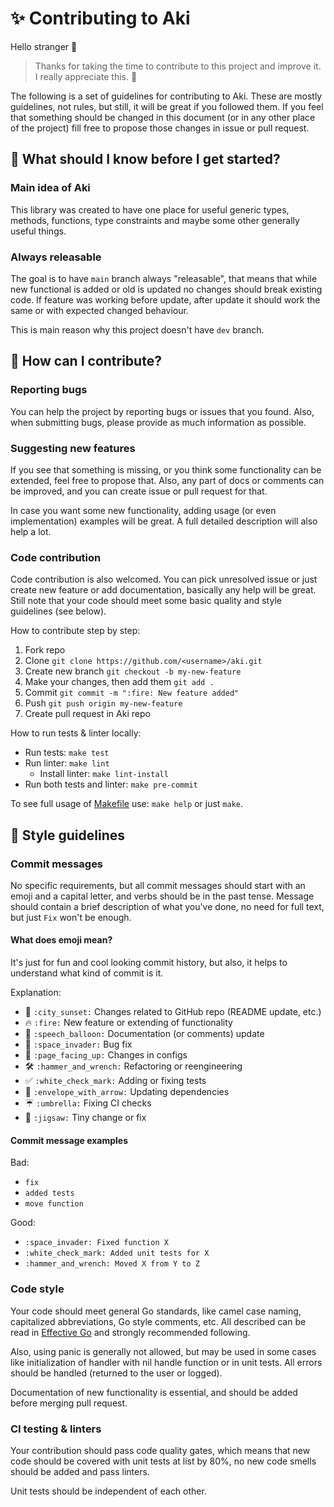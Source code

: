 # :sparkles: Contributing to Aki

Hello stranger :wave:

> Thanks for taking the time to contribute to this project and improve it.
> I really appreciate this. :slightly_smiling_face:

The following is a set of guidelines for contributing to Aki. These are mostly guidelines, not rules, but still, it
will be great if you followed them. If you feel that something should be changed in this document (or in any other place
of the project) fill free to propose those changes in issue or pull request.

## :raised_eyebrow: What should I know before I get started?

### Main idea of Aki

This library was created to have one place for useful generic types, methods, functions, type constraints and maybe 
some other generally useful things.

### Always releasable

The goal is to have `main` branch always "releasable", that means that while new functional is added or old is updated
no changes should break existing code. If feature was working before update, after update it should work the same or
with expected changed behaviour.

This is main reason why this project doesn't have `dev` branch.

## :monocle_face: How can I contribute?

### Reporting bugs

You can help the project by reporting bugs or issues that you found.
Also, when submitting bugs, please provide as much information as possible.

### Suggesting new features

If you see that something is missing, or you think some functionality can be extended, feel free to propose that. Also,
any part of docs or comments can be improved, and you can create issue or pull request for that.

In case you want some new functionality, adding usage (or even implementation) examples will be great. A full detailed
description will also help a lot.

### Code contribution

Code contribution is also welcomed. You can pick unresolved issue or just create new feature or add documentation,
basically any help will be great. Still note that your code should meet some basic quality and style guidelines
(see below).

How to contribute step by step:

1. Fork repo
2. Clone `git clone https://github.com/<username>/aki.git`
3. Create new branch `git checkout -b my-new-feature`
4. Make your changes, then add them `git add .`
5. Commit `git commit -m ":fire: New feature added"`
6. Push `git push origin my-new-feature`
7. Create pull request in Aki repo

How to run tests & linter locally:

- Run tests: `make test`
- Run linter: `make lint`
    - Install linter: `make lint-install`
- Run both tests and linter: `make pre-commit`

To see full usage of [Makefile](../Makefile) use: `make help` or just `make`.

## :art: Style guidelines

### Commit messages

No specific requirements, but all commit messages should start with an emoji and a capital letter, and verbs should be 
in the past tense. Message should contain a brief description of what you've done, no need for full text, but just
`Fix` won't be enough.

#### What does emoji mean?

It's just for fun and cool looking commit history, but also, it helps to understand what kind of commit is it.

Explanation:

- :city_sunset: `:city_sunset:` Changes related to GitHub repo (README update, etc.)
- :fire: `:fire:` New feature or extending of functionality
- :speech_balloon: `:speech_balloon:` Documentation (or comments) update
- :space_invader: `:space_invader:` Bug fix
- :page_facing_up: `:page_facing_up:` Changes in configs
- :hammer_and_wrench: `:hammer_and_wrench:` Refactoring or reengineering
- :white_check_mark: `:white_check_mark:` Adding or fixing tests
- :envelope_with_arrow: `:envelope_with_arrow:` Updating dependencies
- :umbrella: `:umbrella:` Fixing CI checks
- :jigsaw: `:jigsaw:` Tiny change or fix

#### Commit message examples

Bad:

- `fix`
- `added tests`
- `move function`

Good:

- `:space_invader: Fixed function X`
- `:white_check_mark: Added unit tests for X`
- `:hammer_and_wrench: Moved X from Y to Z`

### Code style

Your code should meet general Go standards, like camel case naming, capitalized abbreviations, Go style comments, etc.
All described can be read in [Effective Go](https://go.dev/doc/effective_go) and strongly recommended following.

Also, using panic is generally not allowed, but may be used in some cases like initialization of handler with nil handle
function or in unit tests. All errors should be handled (returned to the user or logged).

Documentation of new functionality is essential, and should be added before merging pull request.

### CI testing & linters

Your contribution should pass code quality gates, which means that new code should be covered with unit tests at list by
80%, no new code smells should be added and pass linters.

Unit tests should be independent of each other.
